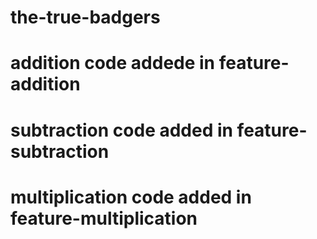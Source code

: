 # the-true-badgers
# addition code addede in feature-addition
# subtraction code added in feature-subtraction
# multiplication code added in feature-multiplication
